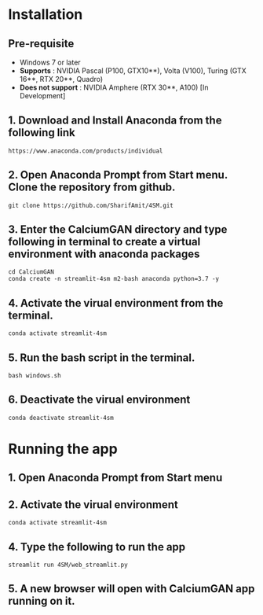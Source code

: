 # Installation 

## Pre-requisite
- Windows 7 or later
- **Supports** : NVIDIA Pascal (P100, GTX10**), Volta (V100), Turing (GTX 16**, RTX 20**, Quadro)
- **Does not support** : NVIDIA Amphere (RTX 30**, A100) [In Development]

## 1. Download and Install Anaconda from the following link

```
https://www.anaconda.com/products/individual
```

## 2. Open Anaconda Prompt from Start menu. Clone the repository from github. 
```
git clone https://github.com/SharifAmit/4SM.git
```

## 3. Enter the CalciumGAN directory and type following in terminal to create a virtual environment with anaconda packages
```
cd CalciumGAN
conda create -n streamlit-4sm m2-bash anaconda python=3.7 -y
```
## 4. Activate the virual environment from the terminal.
```
conda activate streamlit-4sm
```
## 5. Run the bash script in the terminal.
```
bash windows.sh
```
## 6. Deactivate the virual environment
```
conda deactivate streamlit-4sm
```

# Running the app

## 1. Open Anaconda Prompt from Start menu 

## 2. Activate the virual environment
```
conda activate streamlit-4sm
```
## 4. Type the following to run the app
```
streamlit run 4SM/web_streamlit.py
```
## 5. A new browser will open with CalciumGAN app running on it. 

